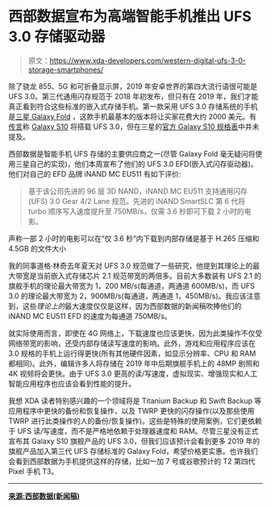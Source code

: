 # 西部数据宣布为高端智能手机推出 UFS 3.0 存储驱动器

> 原文：<https://www.xda-developers.com/western-digital-ufs-3-0-storage-smartphones/>

除了骁龙 855、5G 和可折叠显示屏，2019 年安卓世界的第四大流行语很可能是 UFS 3.0。第三代通用闪存规范于 2018 年初发布，但只有在 2019 年，我们才能真正看到符合这些标准的嵌入式存储手机。第一款采用 UFS 3.0 存储系统的手机是[三星 Galaxy Fold](https://www.xda-developers.com/samsung-galaxy-fold-specifications-pricing-availability/) ，这款手机最基本的版本将让买家花费大约 2000 美元。有[传言](https://www.xda-developers.com/3-samsung-galaxy-s10-models-may-launch-w-one-having-triple-cameras/)称 [Galaxy S10](https://www.xda-developers.com/discussion-samsung-galaxy-s10/) 将搭载 UFS 3.0，但在三星的[官方 Galaxy S10 规格表](https://www.xda-developers.com/samsung-galaxy-s10-s10-and-s10e-launch-with-the-snapdragon-855-ultrasonic-in-display-fingerprint-scanners-reverse-wireless-charging-and-a-whole-lot-more/)中并未提及。

西部数据是智能手机 UFS 存储的主要供应商之一(尽管 Galaxy Fold 毫无疑问将使用三星自己的实现)，他们本周宣布了他们的 UFS 3.0 EFD(嵌入式闪存驱动器)。他们对自己的 EFD 品牌 iNAND MC EU511 有如下评价:

> 基于该公司先进的 96 层 3D NAND，iNAND MC EU511 支持通用闪存(UFS) 3.0 Gear 4/2 Lane 规范。先进的 iNAND SmartSLC 第 6 代将 turbo 顺序写入速度提升至 750MB/s，仅需 3.6 秒即可下载 2 小时的电影。

声称一部 2 小时的电影可以在“仅 3.6 秒”内下载到内部存储是基于 H.265 压缩和 4.5GB 的文件大小

我的同事道格·林奇去年夏天对 UFS 3.0 规范做了一些研究，他提到其理论上的最大带宽是当前嵌入式存储芯片 2.1 规范带宽的两倍多。目前大多数装有 UFS 2.1 的旗舰手机的理论最大带宽为 1，200 MB/s(每通道，两通道 600MB/s)，而 UFS 3.0 的理论最大带宽为 2，900MB/s(每通道，两通道 1，450MB/s)。我应该注意到，这些*理论上的*最大速度仅仅是这样，因为西部数据的新闻稿吹捧他们的 iNAND MC EU511 EFD 的速度为每通道 750MB/s。

就实际使用而言，即使在 4G 网络上，下载速度也应该更快，因为此类操作不仅受网络带宽的影响，还受内部存储读写速度的影响。此外，游戏和应用程序应该在 3.0 规格的手机上运行得更快(所有其他硬件因素，如显示分辨率、CPU 和 RAM 都相同)。此外，编辑许多人将存储在 2019 年中后期旗舰手机上的 48MP 剧照和 4K 视频将会更快。由于 UFS 3.0 更高的读/写速度，虚拟现实、增强现实和人工智能应用程序也应该会看到性能的提升。

我想 XDA 读者特别感兴趣的一个领域将是 Titanium Backup 和 Swift Backup 等应用程序中更快的备份和恢复操作，以及 TWRP 更快的闪存操作(以及那些使用 TWRP 进行此类操作的人的备份/恢复操作)。这些是特殊的使用案例，它们更依赖于 UFS 读/写速度，而不是严格地依赖于处理器速度和 RAM。尽管三星没有正式宣布其 Galaxy S10 旗舰产品的 UFS 3.0，但我们应该预计会看到更多 2019 年的旗舰产品加入第三代 UFS 存储标准的 Galaxy Fold，希望价格更实惠。也许我们会看到西部数据为手机提供这样的存储，比如一加 7 号或谷歌预计的 T2 第四代 Pixel 手机 T3。

* * *

[**来源:西部数据(新闻稿)**](https://www.businesswire.com/news/home/20190221005036/en/)